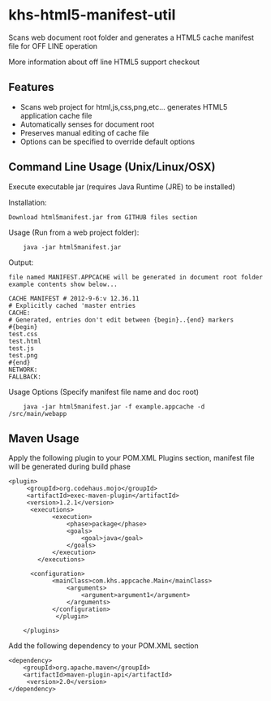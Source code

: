 khs-html5-manifest-util
=======================

Scans web document root folder and generates a HTML5 cache manifest file for OFF LINE operation

More information about off line HTML5 support checkout 

Features
--------
 * Scans web project for html,js,css,png,etc... generates HTML5 application cache file
 * Automatically senses for document root
 * Preserves manual editing of cache file
 * Options can be specified to override default options

Command Line Usage (Unix/Linux/OSX)
-----------------------------------
Execute executable jar (requires Java Runtime (JRE) to be installed)

Installation:

	Download html5manifest.jar from GITHUB files section

Usage (Run from a web project folder): 

		java -jar html5manifest.jar

Output: 

	file named MANIFEST.APPCACHE will be generated in document root folder 
	example contents show below...
	
	CACHE MANIFEST # 2012-9-6:v 12.36.11
	# Explicitly cached 'master entries 
	CACHE:
	# Generated, entries don't edit between {begin}..{end} markers
	#{begin}
	test.css
	test.html
	test.js
	test.png
	#{end}
	NETWORK:
	FALLBACK:
	
Usage Options (Specify manifest file name and doc root)

		java -jar html5manifest.jar -f example.appcache -d /src/main/webapp


Maven Usage
-----------

Apply the following plugin to your POM.XML Plugins section, manifest file will be generated during build phase

	<plugin>
         <groupId>org.codehaus.mojo</groupId>
         <artifactId>exec-maven-plugin</artifactId>
         <version>1.2.1</version>  
          <executions>
                <execution>
                    <phase>package</phase>
                    <goals>
                        <goal>java</goal>
                    </goals>
                </execution>
            </executions>
                
          <configuration>
                <mainClass>com.khs.appcache.Main</mainClass>
                    <arguments>
                        <argument>argument1</argument>
                    </arguments>
                </configuration> 
           		 </plugin>
      		       		
    	</plugins>


Add the following dependency to your POM.XML <dependencies> section

	<dependency>
   		<groupId>org.apache.maven</groupId>
   		<artifactId>maven-plugin-api</artifactId>
  		 <version>2.0</version>
	</dependency>









